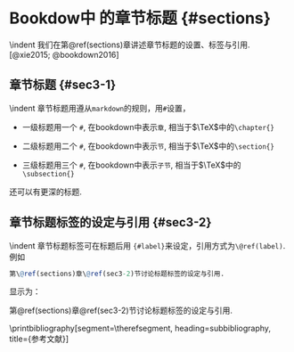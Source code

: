 # Bookdow中 的章节标题 {#sections} 

\indent
我们在第\@ref(sections)章讲述章节标题的设置、标签与引用. [@xie2015; @bookdown2016]

## 章节标题 {#sec3-1}

\indent
章节标题用遵从`markdown`的规则，用`#`设置，

- 一级标题用一个 `#`, 在bookdown中表示`章`, 相当于$\TeX$中的`\chapter{}`

- 二级标题用二个 `#`, 在bookdown中表示`节`, 相当于$\TeX$中的`\section{}`

- 三级标题用三个 `#`, 在bookdown中表示`子节`, 相当于$\TeX$中的`\subsection{}`

还可以有更深的标题.

## 章节标题标签的设定与引用 {#sec3-2}

\indent
章节标题标签可在标题后用 `{#label}`来设定，引用方式为`\@ref(label)`. 例如


```r
第\@ref(sections)章\@ref(sec3-2)节讨论标题标签的设定与引用.
```

显示为：

第\@ref(sections)章\@ref(sec3-2)节讨论标题标签的设定与引用.



\printbibliography[segment=\therefsegment, heading=subbibliography, title={参考文献}]

